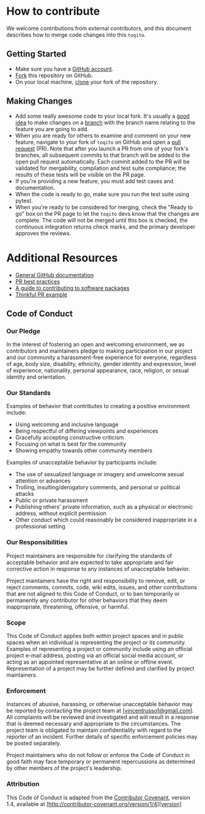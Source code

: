 # How to contribute

We welcome contributions from external contributors, and this document
describes how to merge code changes into this `toqito`. 

## Getting Started

*    Make sure you have a [GitHub account](https://github.com/signup/free).
*    [Fork](https://help.github.com/articles/fork-a-repo/) this repository on GitHub.
*    On your local machine,
     [clone](https://help.github.com/articles/cloning-a-repository/) your fork of
     the repository.

## Making Changes

*    Add some really awesome code to your local fork.  It's usually a 
     [good idea](http://blog.jasonmeridth.com/posts/do-not-issue-pull-requests-from-your-master-branch/)
     to make changes on a 
     [branch](https://help.github.com/articles/creating-and-deleting-branches-within-your-repository/)
     with the branch name relating to the feature you are going to add.
*    When you are ready for others to examine and comment on your new feature,
     navigate to your fork of `toqito` on GitHub and open a 
     [pull request](https://help.github.com/articles/using-pull-requests/) (PR). Note that
     after you launch a PR from one of your fork's branches, all
     subsequent commits to that branch will be added to the open pull request
     automatically.  Each commit added to the PR will be validated for
     mergability, compilation and test suite compliance; the results of these tests
     will be visible on the PR page.
*    If you're providing a new feature, you must add test cases and documentation.
*    When the code is ready to go, make sure you run the test suite using pytest.
*    When you're ready to be considered for merging, check the "Ready to go"
     box on the PR page to let the `toqito` devs know that the changes are complete.
     The code will not be merged until this box is checked, the continuous
     integration returns check marks,
     and the primary developer approves the reviews.

# Additional Resources

*    [General GitHub documentation](https://help.github.com/)
*    [PR best practices](http://codeinthehole.com/writing/pull-requests-and-other-good-practices-for-teams-using-github/)
*    [A guide to contributing to software packages](http://www.contribution-guide.org)
*    [Thinkful PR example](http://www.thinkful.com/learn/github-pull-request-tutorial/#Time-to-Submit-Your-First-PR)

## Code of Conduct

### Our Pledge

In the interest of fostering an open and welcoming environment, we as
contributors and maintainers pledge to making participation in our project and
our community a harassment-free experience for everyone, regardless of age, body
size, disability, ethnicity, gender identity and expression, level of 
experience, nationality, personal appearance, race, religion, or sexual identity
and orientation.

### Our Standards

Examples of behavior that contributes to creating a positive environment
include:

*    Using welcoming and inclusive language
*    Being respectful of differing viewpoints and experiences
*    Gracefully accepting constructive criticism
*    Focusing on what is best for the community
*    Showing empathy towards other community members

Examples of unacceptable behavior by participants include:

*    The use of sexualized language or imagery and unwelcome sexual attention or 
     advances
*    Trolling, insulting/derogatory comments, and personal or political attacks
*    Public or private harassment
*    Publishing others' private information, such as a physical or electronic
     address, without explicit permission
*    Other conduct which could reasonably be considered inappropriate in a
     professional setting

### Our Responsibilities

Project maintainers are responsible for clarifying the standards of acceptable
behavior and are expected to take appropriate and fair corrective action in
response to any instances of unacceptable behavior.

Project maintainers have the right and responsibility to remove, edit, or
reject comments, commits, code, wiki edits, issues, and other contributions
that are not aligned to this Code of Conduct, or to ban temporarily or
permanently any contributor for other behaviors that they deem inappropriate,
threatening, offensive, or harmful.

### Scope

This Code of Conduct applies both within project spaces and in public spaces
when an individual is representing the project or its community. Examples of
representing a project or community include using an official project e-mail
address, posting via an official social media account, or acting as an appointed
representative at an online or offline event. Representation of a project may be
further defined and clarified by project maintainers.

### Enforcement

Instances of abusive, harassing, or otherwise unacceptable behavior may be
reported by contacting the project team at [vincentrusso1@gmail.com]. All
complaints will be reviewed and investigated and will result in a response that
is deemed necessary and appropriate to the circumstances. The project team is
obligated to maintain confidentiality with regard to the reporter of an incident.
Further details of specific enforcement policies may be posted separately.

Project maintainers who do not follow or enforce the Code of Conduct in good
faith may face temporary or permanent repercussions as determined by other
members of the project's leadership.

### Attribution

This Code of Conduct is adapted from the [Contributor Covenant][homepage], version 1.4,
available at [http://contributor-covenant.org/version/1/4][version]

[homepage]: http://contributor-covenant.org
[version]: http://contributor-covenant.org/version/1/4/
